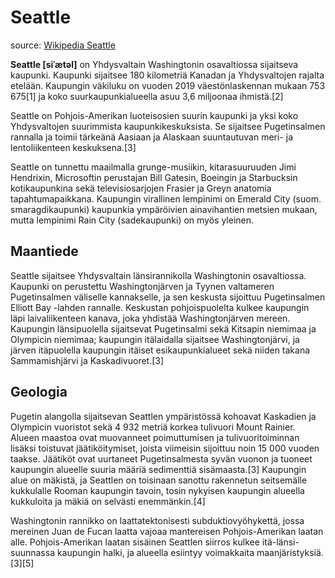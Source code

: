 # Seattle

source: [Wikipedia Seattle](https://fi.wikipedia.org/wiki/Seattle)

**Seattle [siˈætəl]** on Yhdysvaltain Washingtonin osavaltiossa sijaitseva kaupunki. Kaupunki sijaitsee 180 kilometriä Kanadan ja Yhdysvaltojen rajalta etelään. Kaupungin väkiluku on vuoden 2019 väestönlaskennan mukaan 753 675[1] ja koko suurkaupunkialueella asuu 3,6 miljoonaa ihmistä.[2]

Seattle on Pohjois-Amerikan luoteisosien suurin kaupunki ja yksi koko Yhdysvaltojen suurimmista kaupunkikeskuksista. Se sijaitsee Pugetinsalmen rannalla ja toimii tärkeänä Aasiaan ja Alaskaan suuntautuvan meri- ja lentoliikenteen keskuksena.[3]

Seattle on tunnettu maailmalla grunge-musiikin, kitarasuuruuden Jimi Hendrixin, Microsoftin perustajan Bill Gatesin, Boeingin ja Starbucksin kotikaupunkina sekä televisiosarjojen Frasier ja Greyn anatomia tapahtumapaikkana. Kaupungin virallinen lempinimi on Emerald City (suom. smaragdikaupunki) kaupunkia ympäröivien ainavihantien metsien mukaan, mutta lempinimi Rain City (sadekaupunki) on myös yleinen.

## Maantiede

Seattle sijaitsee Yhdysvaltain länsirannikolla Washingtonin osavaltiossa. Kaupunki on perustettu Washingtonjärven ja Tyynen valtameren Pugetinsalmen väliselle kannakselle, ja sen keskusta sijoittuu Pugetinsalmen Elliott Bay -lahden rannalle. Keskustan pohjoispuolelta kulkee kaupungin läpi laivaliikenteen kanava, joka yhdistää Washingtonjärven mereen. Kaupungin länsipuolella sijaitsevat Pugetinsalmi sekä Kitsapin niemimaa ja Olympicin niemimaa; kaupungin itälaidalla sijaitsee Washingtonjärvi, ja järven itäpuolella kaupungin itäiset esikaupunkialueet sekä niiden takana Sammamishjärvi ja Kaskadivuoret.[3]

## Geologia

Pugetin alangolla sijaitsevan Seattlen ympäristössä kohoavat Kaskadien ja Olympicin vuoristot sekä 4 932 metriä korkea tulivuori Mount Rainier. Alueen maastoa ovat muovanneet poimuttumisen ja tulivuoritoiminnan lisäksi toistuvat jäätiköitymiset, joista viimeisin sijoittuu noin 15 000 vuoden taakse. Jäätiköt ovat uurtaneet Pugetinsalmesta syvän vuonon ja tuoneet kaupungin alueelle suuria määriä sedimenttiä sisämaasta.[3] Kaupungin alue on mäkistä, ja Seattlen on toisinaan sanottu rakennetun seitsemälle kukkulalle Rooman kaupungin tavoin, tosin nykyisen kaupungin alueella kukkuloita ja mäkiä on selvästi enemmänkin.[4]

Washingtonin rannikko on laattatektonisesti subduktiovyöhykettä, jossa mereinen Juan de Fucan laatta vajoaa mantereisen Pohjois-Amerikan laatan alle. Pohjois-Amerikan laatan sisäinen Seattlen siirros kulkee itä-länsi-suunnassa kaupungin halki, ja alueella esiintyy voimakkaita maanjäristyksiä.[3][5]

<!---
cspell:ignore siˈætəl laattatektonisesti Fucan mantereisen Frasier Hendrixin Kitsapin Olympicin Pugetin Starbucksin suom
cspell:ignore ainavihantien grunge kitarasuuruuden
--->
